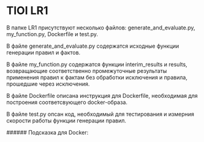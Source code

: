 # TIOI LR1
<p>  В папке LR1 присутствуют несколько файлов: generate_and_evaluate.py, my_function.py, Dockerfile и test.py.<p> 
<p>  В файле generate_and_evaluate.py содержатся исходные функции генерации правил и фактов.<p> 
<p>  В файле my_function.py содержатся функции interim_results и results, возвращающие соответственно промежуточные результаты применения правил к фактам без обработки исключения и правила, прошедшие через исключения.<p>
<p>  В файле Dockerfile описана инструкция для Dockerfile, необходимая для построения соответсвующего docker-образа.<p>
<p>  В файле test.py опсан код, необходимый для тестирования и измерния скорости работы функции генерации правил.<p>
###### Подсказка для Docker: 
